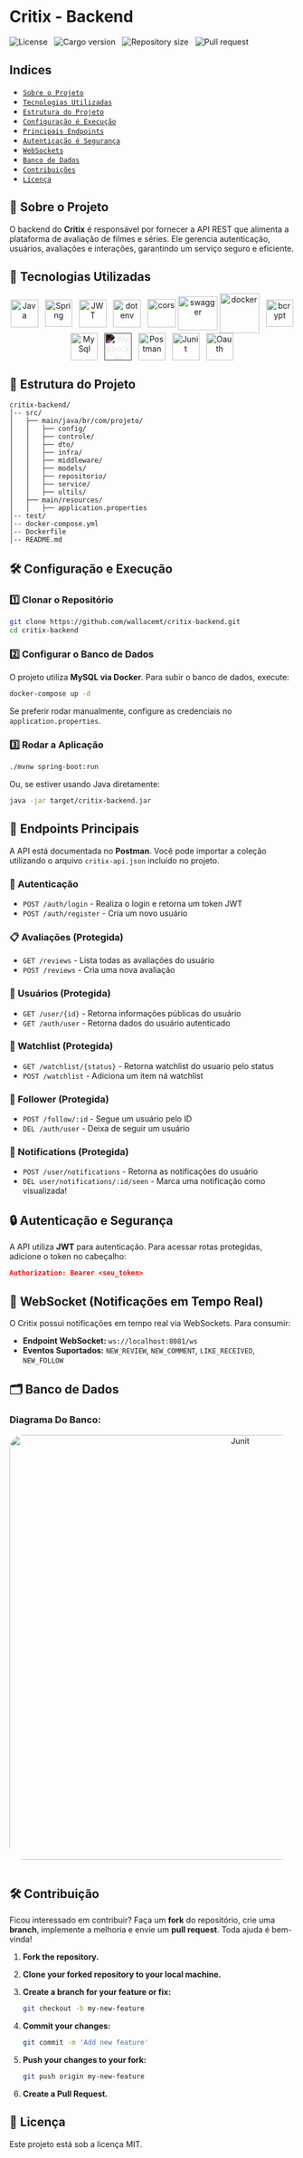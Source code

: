 # Critix - Backend

![License](https://img.shields.io/static/v1?label=license&message=MIT&color=orange) &nbsp;
![Cargo version](https://img.shields.io/static/v1?label=cargo&message=v0.1.0&color=yellow) &nbsp;
![Repository size](https://img.shields.io/github/repo-size/wallacemt/squad-17-backend?color=blue) &nbsp;
![Pull request](https://img.shields.io/static/v1?label=PR&message=welcome&color=green)

## Indices

- [`Sobre o Projeto`](#sobre-o-projeto)
- [`Tecnologias Utilizadas`](#tecnologias-utilizadas)
- [`Estrutura do Projeto`](#estrutura-projeto)
- [`Configuração é Execução`](#configuracao-execucao) 
- [`Principais Endpoints`](#endpoints) 
- [`Autenticação é Segurança`](#autenticacao)
- [`WebSockets`](#websocket) 
- [`Banco de Dados`](#database) 
- [`Contribuições`](#contribuicoes) 
- [`Licença`](#license) 

<span id="sobre-o-projeto"></span>

## 📌 Sobre o Projeto
O backend do **Critix** é responsável por fornecer a API REST que alimenta a plataforma de avaliação de filmes e séries. Ele gerencia autenticação, usuários, avaliações e interações, garantindo um serviço seguro e eficiente.


## 🚀 Tecnologias Utilizadas

<div align='center' id="tecnologias-utilizadas">
    <img align='center' height='49' width='49' title='Java' alt='Java' src='https://cdn.jsdelivr.net/gh/devicons/devicon@latest/icons/java/java-original-wordmark.svg' /> &nbsp;
    <img align='center' height='48' width='48' title='Spring' alt='Spring' src='https://cdn.jsdelivr.net/gh/devicons/devicon@latest/icons/spring/spring-original.svg' /> &nbsp;
    <img align='center' height='49' width='49' title='JWT' alt='JWT' src='https://cdn.worldvectorlogo.com/logos/jwt-3.svg' /> &nbsp;
   <img align='center' height='49' width='49' title='Dotenv' alt='dotenv' src='https://github.com/bush1D3v/navarro_blog_api/assets/133554156/de030e87-8f12-4b6b-8c75-071bab8526a5' /> &nbsp;
   <img align='center' height='50' width='50' title='Cors' alt='cors' src='https://github.com/bush1D3v/navarro_blog_api/assets/133554156/5dcd815b-e815-453b-9f3f-71e7dbcdf71d' />
   <img align='center' height='60' width='70' title='Swagger' alt='swagger' src='https://github.com/bush1D3v/tsbank_api/assets/133554156/6739401f-d03b-47f8-b01f-88da2a9075d1' />
   <img align='center' height='70' width='70' title='Docker' alt='docker' src='https://cdn.jsdelivr.net/gh/devicons/devicon@latest/icons/docker/docker-original.svg' /> &nbsp;
   <img align='center' height='48' width='48' title='Bcrypt' alt='bcrypt' src='https://github.com/bush1D3v/navarro_blog_api/assets/133554156/8d9137f8-cd85-4629-be08-c639db52088d' /> &nbsp;
    <img align='center' height='48' width='48' title='MySql' alt='MySql' src='https://cdn.jsdelivr.net/gh/devicons/devicon@latest/icons/mysql/mysql-original-wordmark.svg' /> &nbsp;
    <img align='center' height='48' width='48' style="filter: invert(1);" title='WebSocket' alt='WebSocket' src='https://www.svgrepo.com/show/354553/websocket.svg' /> &nbsp;
    <img align='center' height='48' width='48'  title='Postman' alt='Postman' src='https://cdn.jsdelivr.net/gh/devicons/devicon@latest/icons/postman/postman-original.svg' /> &nbsp;
    <img align='center' height='48' width='48'  title='Junit' alt='Junit' src='https://cdn.jsdelivr.net/gh/devicons/devicon@latest/icons/junit/junit-original-wordmark.svg' /> &nbsp;
    <img align='center' height='48' width='48'  title='Oauth' alt='Oauth' src='https://cdn.jsdelivr.net/gh/devicons/devicon@latest/icons/oauth/oauth-original.svg' /> &nbsp;
</div>

<span id="estrutura-projeto"></span>
## 📂 Estrutura do Projeto
```
critix-backend/
│-- src/
│   ├── main/java/br/com/projeto/
│   │   ├── config/
│   │   ├── controle/
│   │   ├── dto/
│   │   ├── infra/
│   │   ├── middleware/
│   │   ├── models/
│   │   ├── repositorio/
│   │   ├── service/
│   │   ├── ultils/
│   ├── main/resources/
│   │   ├── application.properties
│-- test/
│-- docker-compose.yml
│-- Dockerfile
│-- README.md
```

<span id="configuracao-execucao"></span>
## 🛠️ Configuração e Execução

### 1️⃣ Clonar o Repositório

```bash
git clone https://github.com/wallacemt/critix-backend.git
cd critix-backend
```

### 2️⃣ Configurar o Banco de Dados

O projeto utiliza **MySQL via Docker**. Para subir o banco de dados, execute:

```bash
docker-compose up -d
```

Se preferir rodar manualmente, configure as credenciais no `application.properties`.

### 3️⃣ Rodar a Aplicação

```bash
./mvnw spring-boot:run
```

Ou, se estiver usando Java diretamente:

```bash
java -jar target/critix-backend.jar
```


<span id="endpoints"></span>

## 📌 Endpoints Principais

A API está documentada no **Postman**. Você pode importar a coleção utilizando o arquivo `critix-api.json` incluído no projeto.

### 🔑 Autenticação

- `POST /auth/login` - Realiza o login e retorna um token JWT
- `POST /auth/register` - Cria um novo usuário

### 📋 Avaliações (Protegida)

- `GET /reviews` - Lista todas as avaliações do usuário
- `POST /reviews` - Cria uma nova avaliação

### 👤 Usuários (Protegida)

- `GET /user/{id}` - Retorna informações públicas do usuário
- `GET /auth/user` - Retorna dados do usuário autenticado

### 📝 Watchlist (Protegida)

- `GET /watchlist/{status}` - Retorna watchlist do usuario pelo status
- `POST /watchlist` - Adiciona um item ná watchlist

### 🤳 Follower (Protegida)

- `POST /follow/:id` - Segue um usuário pelo ID
- `DEL /auth/user` - Deixa de seguir um usuário

### 🔔 Notifications (Protegida)

- `POST /user/notifications` - Retorna as notificações do usuário
- `DEL user/notifications/:id/seen` - Marca uma notificação como visualizada!


<span id="autenticacao"></span>

## 🔒 Autenticação e Segurança

A API utiliza **JWT** para autenticação. Para acessar rotas protegidas, adicione o token no cabeçalho:

```json
Authorization: Bearer <seu_token>
```

<span id="websocket"></span>

## 🔗 WebSocket (Notificações em Tempo Real)

O Critix possui notificações em tempo real via WebSockets. Para consumir:

- **Endpoint WebSocket:** `ws://localhost:8081/ws`
- **Eventos Suportados:** `NEW_REVIEW`, `NEW_COMMENT`, `LIKE_RECEIVED`, `NEW_FOLLOW`


<span id="database"></span>

## 🗂️ Banco de Dados

### Diagrama Do Banco:

<div align='center'>
<img align='center' height='750' width='800' style="border-radius:1.5rem"  title='Junit' alt='Junit' src='https://res.cloudinary.com/dg9hqvlas/image/upload/v1741207924/diagrama_t7o1ic.png' /> &nbsp;
</div>


<span id="contribuicoes"></span>

## 🛠 Contribuição

Ficou interessado em contribuir? Faça um **fork** do repositório, crie uma **branch**, implemente a melhoria e envie um **pull request**. Toda ajuda é bem-vinda!

1. **Fork the repository.**
2. **Clone your forked repository to your local machine.**
3. **Create a branch for your feature or fix:**

   ```bash
   git checkout -b my-new-feature
   ```

4. **Commit your changes:**

   ```bash
   git commit -m 'Add new feature'
   ```

5. **Push your changes to your fork:**

   ```bash
   git push origin my-new-feature
   ```

6. **Create a Pull Request.**


<span id="license"></span>

## 📜 Licença

Este projeto está sob a licença MIT.
